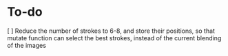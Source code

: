 # To-do

[ ] Reduce the number of strokes to 6-8, and store their positions, so that mutate function can select the best strokes, instead of the current blending of the images